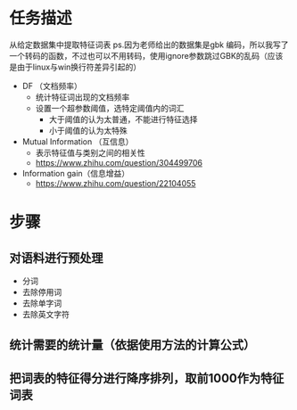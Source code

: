 # 任务描述
从给定数据集中提取特征词表
ps.因为老师给出的数据集是gbk 编码，所以我写了一个转码的函数，不过也可以不用转码，使用ignore参数跳过GBK的乱码（应该是由于linux与win换行符差异引起的）
* DF （文档频率）
  * 统计特征词出现的文档频率
  * 设置一个超参数阈值，选特定阈值内的词汇
    * 大于阈值的认为太普通，不能进行特征选择
    * 小于阈值的认为太特殊
* Mutual Information （互信息）
  * 表示特征值与类别之间的相关性
  * https://www.zhihu.com/question/304499706
* Information gain（信息增益）
  * https://www.zhihu.com/question/22104055
# 步骤
## 对语料进行预处理
* 分词
* 去除停用词
* 去除单字词
* 去除英文字符

## 统计需要的统计量（依据使用方法的计算公式）

## 把词表的特征得分进行降序排列，取前1000作为特征词表